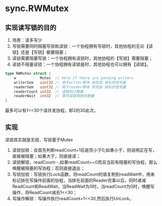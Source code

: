 # sync.RWMutex

## 实现读写锁的目的

1. 场景：读多写少
2. 写锁需要同时阻塞写锁和读锁：一个协程拥有写锁时，其他协程的无论【读锁】还是【写锁】都要阻塞；
3. 读锁需要阻塞写锁：一个协程拥有读锁时，其他协程的【写锁】需要阻塞；
4. 读锁不阻塞读锁：一个协程拥有读锁是时，其他协程也可以拥有【读锁】。

```go
type RWMutex struct {
	w           Mutex  // held if there are pending writers
	writerSem   uint32 // 用于writer等待 读完成 排队的信号量
	readerSem   uint32 // 用于reader等待 写完成 排队的信号量
	readerCount int32  // 读锁的计数器
	readerWait  int32  // 等待读锁释放的数量
}
```

最多可以有1<<30个读并发协程，即2的30此次。


## 实现

读锁其实就是无锁，写锁基于Mutex
1. 读锁加锁：会首先判断readCount+1后是否小于0,如果小于，则说明正在写，直接被阻塞；如果大于，则直接读；
2. 读锁解锁，readCount--,如果readCount==0而且当前有阻塞的写协程，那么唤醒被阻塞的写协程；否则直接退出；
3. 写锁加锁：写锁执行Lock函数，将readCount的值复制到readWait中，用来标记排在写操作前面的协程，当排在前面的Reader完事以后，同时递减ReadCount和ReadWait，当ReadWait为0时，当readCount为0时，唤醒写操作，将ReadCount减去1<<30；
4. 写操作解锁：写操作执行readCount+1<<30,然后执行UnLock。
